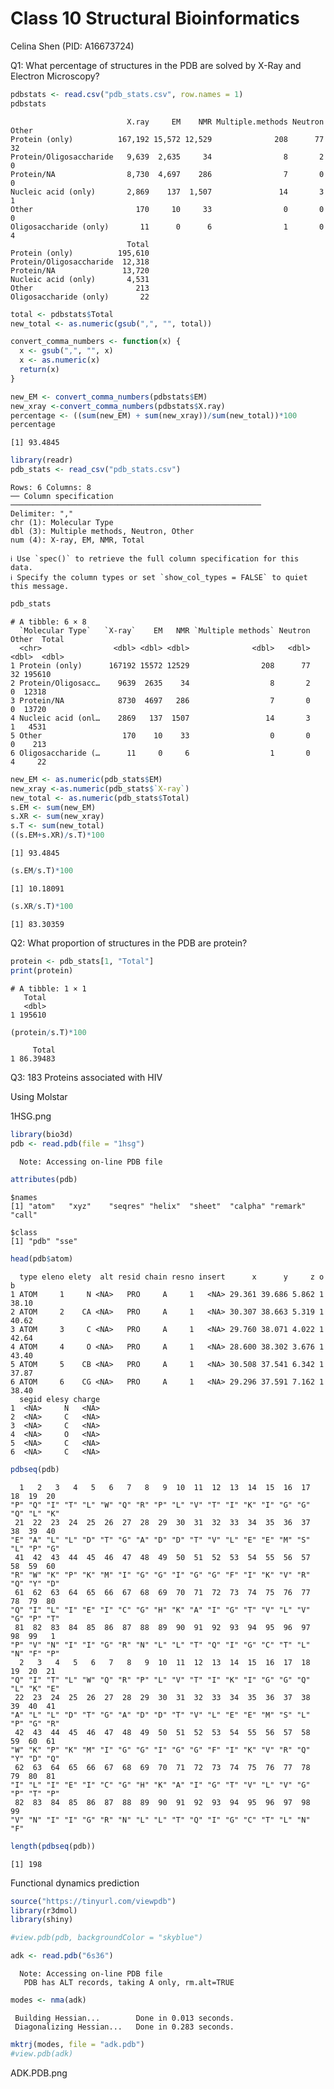 # Class 10 Structural Bioinformatics
Celina Shen (PID: A16673724)

Q1: What percentage of structures in the PDB are solved by X-Ray and
Electron Microscopy?

``` r
pdbstats <- read.csv("pdb_stats.csv", row.names = 1)
pdbstats
```

                              X.ray     EM    NMR Multiple.methods Neutron Other
    Protein (only)          167,192 15,572 12,529              208      77    32
    Protein/Oligosaccharide   9,639  2,635     34                8       2     0
    Protein/NA                8,730  4,697    286                7       0     0
    Nucleic acid (only)       2,869    137  1,507               14       3     1
    Other                       170     10     33                0       0     0
    Oligosaccharide (only)       11      0      6                1       0     4
                              Total
    Protein (only)          195,610
    Protein/Oligosaccharide  12,318
    Protein/NA               13,720
    Nucleic acid (only)       4,531
    Other                       213
    Oligosaccharide (only)       22

``` r
total <- pdbstats$Total
new_total <- as.numeric(gsub(",", "", total))

convert_comma_numbers <- function(x) {
  x <- gsub(",", "", x)
  x <- as.numeric(x)
  return(x)
}

new_EM <- convert_comma_numbers(pdbstats$EM)
new_xray <-convert_comma_numbers(pdbstats$X.ray)
percentage <- ((sum(new_EM) + sum(new_xray))/sum(new_total))*100
percentage
```

    [1] 93.4845

``` r
library(readr)
pdb_stats <- read_csv("pdb_stats.csv")
```

    Rows: 6 Columns: 8
    ── Column specification ────────────────────────────────────────────────────────
    Delimiter: ","
    chr (1): Molecular Type
    dbl (3): Multiple methods, Neutron, Other
    num (4): X-ray, EM, NMR, Total

    ℹ Use `spec()` to retrieve the full column specification for this data.
    ℹ Specify the column types or set `show_col_types = FALSE` to quiet this message.

``` r
pdb_stats
```

    # A tibble: 6 × 8
      `Molecular Type`   `X-ray`    EM   NMR `Multiple methods` Neutron Other  Total
      <chr>                <dbl> <dbl> <dbl>              <dbl>   <dbl> <dbl>  <dbl>
    1 Protein (only)      167192 15572 12529                208      77    32 195610
    2 Protein/Oligosacc…    9639  2635    34                  8       2     0  12318
    3 Protein/NA            8730  4697   286                  7       0     0  13720
    4 Nucleic acid (onl…    2869   137  1507                 14       3     1   4531
    5 Other                  170    10    33                  0       0     0    213
    6 Oligosaccharide (…      11     0     6                  1       0     4     22

``` r
new_EM <- as.numeric(pdb_stats$EM)
new_xray <-as.numeric(pdb_stats$`X-ray`)
new_total <- as.numeric(pdb_stats$Total)
s.EM <- sum(new_EM)
s.XR <- sum(new_xray)
s.T <- sum(new_total)
((s.EM+s.XR)/s.T)*100
```

    [1] 93.4845

``` r
(s.EM/s.T)*100
```

    [1] 10.18091

``` r
(s.XR/s.T)*100
```

    [1] 83.30359

Q2: What proportion of structures in the PDB are protein?

``` r
protein <- pdb_stats[1, "Total"]
print(protein)
```

    # A tibble: 1 × 1
       Total
       <dbl>
    1 195610

``` r
(protein/s.T)*100
```

         Total
    1 86.39483

Q3: 183 Proteins associated with HIV

Using Molstar

1HSG.png

``` r
library(bio3d)
pdb <- read.pdb(file = "1hsg")
```

      Note: Accessing on-line PDB file

``` r
attributes(pdb)
```

    $names
    [1] "atom"   "xyz"    "seqres" "helix"  "sheet"  "calpha" "remark" "call"  

    $class
    [1] "pdb" "sse"

``` r
head(pdb$atom)
```

      type eleno elety  alt resid chain resno insert      x      y     z o     b
    1 ATOM     1     N <NA>   PRO     A     1   <NA> 29.361 39.686 5.862 1 38.10
    2 ATOM     2    CA <NA>   PRO     A     1   <NA> 30.307 38.663 5.319 1 40.62
    3 ATOM     3     C <NA>   PRO     A     1   <NA> 29.760 38.071 4.022 1 42.64
    4 ATOM     4     O <NA>   PRO     A     1   <NA> 28.600 38.302 3.676 1 43.40
    5 ATOM     5    CB <NA>   PRO     A     1   <NA> 30.508 37.541 6.342 1 37.87
    6 ATOM     6    CG <NA>   PRO     A     1   <NA> 29.296 37.591 7.162 1 38.40
      segid elesy charge
    1  <NA>     N   <NA>
    2  <NA>     C   <NA>
    3  <NA>     C   <NA>
    4  <NA>     O   <NA>
    5  <NA>     C   <NA>
    6  <NA>     C   <NA>

``` r
pdbseq(pdb)
```

      1   2   3   4   5   6   7   8   9  10  11  12  13  14  15  16  17  18  19  20 
    "P" "Q" "I" "T" "L" "W" "Q" "R" "P" "L" "V" "T" "I" "K" "I" "G" "G" "Q" "L" "K" 
     21  22  23  24  25  26  27  28  29  30  31  32  33  34  35  36  37  38  39  40 
    "E" "A" "L" "L" "D" "T" "G" "A" "D" "D" "T" "V" "L" "E" "E" "M" "S" "L" "P" "G" 
     41  42  43  44  45  46  47  48  49  50  51  52  53  54  55  56  57  58  59  60 
    "R" "W" "K" "P" "K" "M" "I" "G" "G" "I" "G" "G" "F" "I" "K" "V" "R" "Q" "Y" "D" 
     61  62  63  64  65  66  67  68  69  70  71  72  73  74  75  76  77  78  79  80 
    "Q" "I" "L" "I" "E" "I" "C" "G" "H" "K" "A" "I" "G" "T" "V" "L" "V" "G" "P" "T" 
     81  82  83  84  85  86  87  88  89  90  91  92  93  94  95  96  97  98  99   1 
    "P" "V" "N" "I" "I" "G" "R" "N" "L" "L" "T" "Q" "I" "G" "C" "T" "L" "N" "F" "P" 
      2   3   4   5   6   7   8   9  10  11  12  13  14  15  16  17  18  19  20  21 
    "Q" "I" "T" "L" "W" "Q" "R" "P" "L" "V" "T" "I" "K" "I" "G" "G" "Q" "L" "K" "E" 
     22  23  24  25  26  27  28  29  30  31  32  33  34  35  36  37  38  39  40  41 
    "A" "L" "L" "D" "T" "G" "A" "D" "D" "T" "V" "L" "E" "E" "M" "S" "L" "P" "G" "R" 
     42  43  44  45  46  47  48  49  50  51  52  53  54  55  56  57  58  59  60  61 
    "W" "K" "P" "K" "M" "I" "G" "G" "I" "G" "G" "F" "I" "K" "V" "R" "Q" "Y" "D" "Q" 
     62  63  64  65  66  67  68  69  70  71  72  73  74  75  76  77  78  79  80  81 
    "I" "L" "I" "E" "I" "C" "G" "H" "K" "A" "I" "G" "T" "V" "L" "V" "G" "P" "T" "P" 
     82  83  84  85  86  87  88  89  90  91  92  93  94  95  96  97  98  99 
    "V" "N" "I" "I" "G" "R" "N" "L" "L" "T" "Q" "I" "G" "C" "T" "L" "N" "F" 

``` r
length(pdbseq(pdb))
```

    [1] 198

Functional dynamics prediction

``` r
source("https://tinyurl.com/viewpdb")
library(r3dmol)
library(shiny)

#view.pdb(pdb, backgroundColor = "skyblue")
```

``` r
adk <- read.pdb("6s36")
```

      Note: Accessing on-line PDB file
       PDB has ALT records, taking A only, rm.alt=TRUE

``` r
modes <- nma(adk)
```

     Building Hessian...        Done in 0.013 seconds.
     Diagonalizing Hessian...   Done in 0.283 seconds.

``` r
mktrj(modes, file = "adk.pdb")
#view.pdb(adk)
```

ADK.PDB.png
